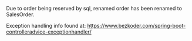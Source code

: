 Due to order being reserved by sql, renamed order has been renamed to SalesOrder.

Exception handling info found at: https://www.bezkoder.com/spring-boot-controlleradvice-exceptionhandler/